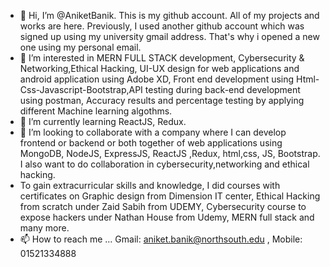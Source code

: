 - 👋 Hi, I’m @AniketBanik. This is my github account. All of my projects and works are here. Previously, I used another github account which was signed up using my university gmail address. That's why i opened a new one using my personal email. 
- 👀 I’m interested in MERN FULL STACK development, Cybersecurity & Networking,Ethical Hacking, UI-UX design for web applications and android application using Adobe XD, Front end development using Html-Css-Javascript-Bootstrap,API testing during back-end development using postman, Accuracy results and percentage testing by applying different Machine learning algothms.
- 🌱 I’m currently learning ReactJS, Redux.
- 💞️ I’m looking to collaborate with a company where I can develop frontend or backend or both together of web applications using MongoDB, NodeJS, ExpressJS, ReactJS ,Redux, html,css, JS, Bootstrap. I also want to do collaboration in cybersecurity,networking and ethical hacking.
- To gain extracurricular skills and knowledge, I did courses with certificates on Graphic design from Dimension IT center, Ethical Hacking from scratch under Zaid Sabih from UDEMY, Cybersecurity course to expose hackers under Nathan House from Udemy, MERN full stack and many more. 
- 📫 How to reach me ...   Gmail: aniket.banik@northsouth.edu , Mobile: 01521334888

<!---
AniketBanik/AniketBanik is a ✨ special ✨ repository because its `README.md` (this file) appears on your GitHub profile.
You can click the Preview link to take a look at your changes.
--->
